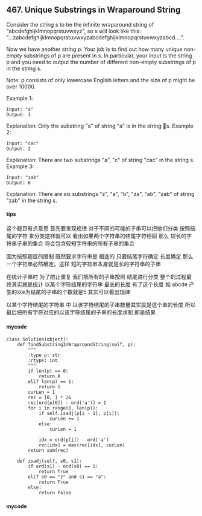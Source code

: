 ## 467. Unique Substrings in Wraparound String

Consider the string s to be the infinite wraparound string of "abcdefghijklmnopqrstuvwxyz", so s will look like this: "...zabcdefghijklmnopqrstuvwxyzabcdefghijklmnopqrstuvwxyzabcd....".

Now we have another string p. Your job is to find out how many unique non-empty substrings of p are present in s. In particular, your input is the string p and you need to output the number of different non-empty substrings of p in the string s.

Note: p consists of only lowercase English letters and the size of p might be over 10000.

Example 1:

```
Input: "a"
Output: 1
```


Explanation: Only the substring "a" of string "a" is in the string s.
Example 2:

```
Input: "cac"
Output: 2
```

Explanation: There are two substrings "a", "c" of string "cac" in the string s.
Example 3:

```
Input: "zab"
Output: 6
```

Explanation: There are six substrings "z", "a", "b", "za", "ab", "zab" of string "zab" in the string s.


#### tips
这个题目有点意思 首先要发现规律 对于不同的可能的子串可以把他们分类 按照结尾的字符 来分类这样就可以 看出如果两个字符串的结尾字符相同 那么 较长的字符串子串的集合 将会包含较短字符串的所有子串的集合 

因为按照题目的限制 既然要求字符串是 相连的 只要结尾字符确定 长度确定 那么一个字符串必然确定。这样 短的字符串本身就是长的字符串的子串

在统计子串时 为了防止重复 我们把所有的子串按照 结尾进行分类
整个的过程最终其实就是统计 以某个字符结尾的字符串 最长的长度
有了这个长度 如 abcde 产生的以e为结尾的子串的个数就是5 其实可以看出规律

以某个字符结尾的字符串 中 以该字符结尾的子串数量其实就是这个串的长度 所以 最后把所有字符对应的以该字符结尾的子串的长度求和 即是结果

#### mycode

```
class Solution(object):
    def findSubstringInWraproundString(self, p):
        """
        :type p: str
        :rtype: int
        """
        if len(p) == 0:
            return 0
        elif len(p) == 1:
            return 1
        curLen = 1
        rec = [0, ] * 26
        rec[ord(p[0]) - ord('a')] = 1
        for i in range(1, len(p)):
            if self.isadj(p[i - 1], p[i]):
                curLen += 1
            else:
                curLen = 1

            idx = ord(p[i]) - ord('a')
            rec[idx] = max(rec[idx], curLen)
        return sum(rec)

    def isadj(self, s0, s1):
        if ord(s1) - ord(s0) == 1:
            return True
        elif s0 == "z" and s1 == "a":
            return True
        else:
            return False
```











#### mycode




